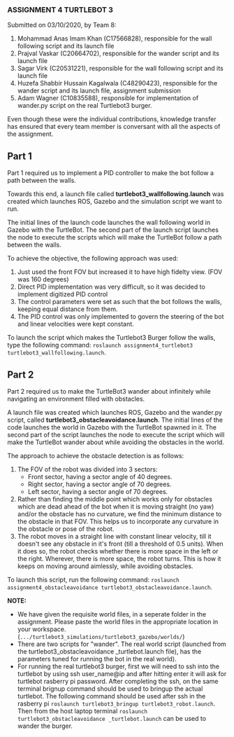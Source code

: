 ### ASSIGNMENT 4 TURTLEBOT 3

Submitted on 03/10/2020, by Team 8:

1. Mohammad Anas Imam Khan (C17566828), responsible for the wall following script and its launch file
2. Prajval Vaskar (C20664702), responsible for the wander script and its launch file
3. Sagar Virk (C20531221), responsible for the wall following script and its launch file
4. Huzefa Shabbir Hussain Kagalwala (C48290423), responsible for the wander script and its launch file, assignment submission
5. Adam Wagner (C10835588), responsible for implementation of wander.py script on the real Turtlebot3 burger.

Even though these were the individual contributions, knowledge transfer has ensured that every team member is conversant with all the aspects of the assignment.

## Part 1

Part 1 required us to implement a PID controller to make the bot follow a path between the walls.

Towards this end, a launch file called **turtlebot3_wallfollowing.launch** was created which launches ROS, Gazebo and the simulation script we want to run.

The initial lines of the launch code launches the wall following world in Gazebo with the TurtleBot.
The second part of the launch script launches the node to execute the scripts which will make the TurtleBot follow a path between the walls.

To achieve the objective, the following approach was used:
1. Just used the front FOV but increased it to have high fidelty view. (FOV was 160 degrees) 
2. Direct PID implementation was very difficult, so it was decided to implement digitized PID control
3. The control parameters were set as such that the bot follows the walls, keeping equal distance from them.
4. The PID control was only implemented to govern the steering of the bot and linear velocities were kept constant.

To launch the script which makes the Turtlebot3 Burger follow the walls, type the following command: `roslaunch assignment4_turtlebot3 turtlebot3_wallfollowing.launch`.

## Part 2

Part 2 required us to make the TurtleBot3 wander about infinitely while navigating an environment filled with obstacles.

A launch file was created which launches ROS, Gazebo and the wander.py script, called **turtlebot3_obstacleavoidance.launch**.
The initial lines of the code launches the world in Gazebo with the TurtleBot spawned in it.
The second part of the script launches the node to execute the script which will make the TurtleBot wander about while avoiding the obstacles in the world.

The approach to achieve the obstacle detection is as follows:
1. The FOV of the robot was divided into 3 sectors:
	- Front sector, having a sector angle of 40 degrees.
	- Right sector, having a sector angle of 70 degrees.
	- Left sector, having a sector angle of 70 degrees.
2. Rather than finding the middle point which works only for obstacles which are dead ahead of the bot when it is moving straight (no yaw) and/or the obstacle has no curvature, we find the minimum distance to the obstacle in that FOV. This helps us to incorporate any curvature in the obstacle or pose of the robot.
3. The robot moves in a straight line with constant linear velocity, till it doesn't see any obstacle in it's front (till a threshold of 0.5 units). When it does so, the robot checks whether there is more space in the left or the right. Wherever, there is more space, the robot turns. This is how it keeps on moving around aimlessly, while avoiding obstacles.

To launch this script, run the following command: `roslaunch assignment4_obstacleavoidance turtlebot3_obstacleavoidance.launch`.

**NOTE:** 
- We have given the requisite world files, in a seperate folder in the assignment. Please paste the world files in the appropriate location in your workspace. (`.../turtlebot3_simulations/turtlebot3_gazebo/worlds/`)
- There are two scripts for "wander". The real world script (launched from the turtlebot3_obstacleavoidance _turtlebot.launch file), has the parameters tuned for running the bot in the real world).
- For running the real turtlebot3 burger, first we will need to ssh into the turtlebot by using ssh user_name@ip and after hitting enter it will ask for turtlebot rasberry pi password. After completing the ssh, on the same terminal brignup command should be used to bringup the actual turtlebot. The following command should be used after ssh in the rasberry pi `roslaunch turtlebot3_bringup turtlebot3_robot.launch`. Then from the host laptop terminal `roslaunch turtlebot3_obstacleavoidance _turtlebot.launch` can be used to wander the burger.

